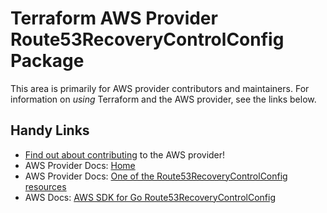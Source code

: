 # Terraform AWS Provider Route53RecoveryControlConfig Package

This area is primarily for AWS provider contributors and maintainers. For information on _using_ Terraform and the AWS provider, see the links below.


## Handy Links

* [Find out about contributing](https://hashicorp.github.io/terraform-provider-aws/#contribute) to the AWS provider!
* AWS Provider Docs: [Home](https://registry.terraform.io/providers/hashicorp/aws/latest/docs)
* AWS Provider Docs: [One of the Route53RecoveryControlConfig resources](https://registry.terraform.io/providers/hashicorp/aws/latest/docs/resources/route53recoverycontrolconfig_cluster)
* AWS Docs: [AWS SDK for Go Route53RecoveryControlConfig](https://docs.aws.amazon.com/sdk-for-go/api/service/route53recoverycontrolconfig/)
